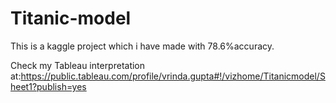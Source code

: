 # Titanic-model
This is a kaggle project which i have made with 78.6%accuracy.

Check my Tableau interpretation at:https://public.tableau.com/profile/vrinda.gupta#!/vizhome/Titanicmodel/Sheet1?publish=yes
